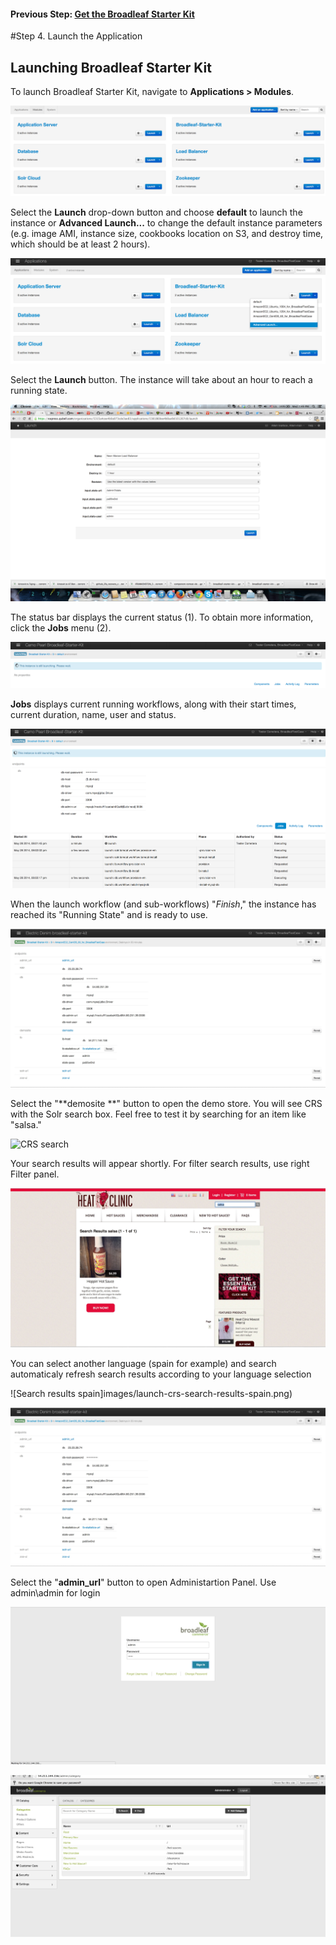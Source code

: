 #### Previous Step: [Get the Broadleaf Starter Kit](step-3-get-starter-kit.md)

#Step 4. Launch the Application

## Launching Broadleaf Starter Kit

To launch Broadleaf Starter Kit, navigate to **Applications > Modules**.

![Installed module](images/installed-module.png)

Select the **Launch** drop-down button and choose **default** to launch the instance or **Advanced Launch...** to change the default instance parameters (e.g. image AMI, instance size, cookbooks location on S3, and destroy time, which should be at least 2 hours).

![Launch Starter Kit 1](images/launch-sk-1.png)

Select the **Launch** button. The instance will take about an hour to reach a running state.

![Starter Kit Advanced Launch](images/launch-advanced-launch.png)

The status bar displays the current status (1). To obtain more information, click the **Jobs** menu (2).

![Launching instance](images/launch-instance-screen-1.png)

**Jobs** displays current running workflows, along with their start times, current duration, name, user and status.

![Launching status](images/launch-instance-screen-2.png)

When the launch workflow (and sub-workflows) "*Finish*," the instance has reached its "Running State" and is ready to use.

![Instance running](images/instance-running.png)

Select the "**demosite **" button to open the demo store. You will see CRS with the Solr search box. Feel free to test it by searching for an item like "salsa."

![CRS search](images/launch-browse-crs-search.png)

Your search results will appear shortly. For filter search results, use right Filter panel.

![Search results](images/launch-crs-search-results.png)

You can select another language (spain for example) and search automaticaly refresh search results according to your language selection

![Search results spain]images/launch-crs-search-results-spain.png)

![Instance running](images/instance-running.png)

Select the "**admin_url**" button to open Administartion Panel. Use admin\admin for login

![Admin login page](images/crs-admin-login.png)

![Admin Panel](images/crs-admin-panel.png)
